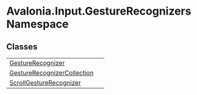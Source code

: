 # Avalonia.Input.GestureRecognizers Namespace






## Classes
<table>
<tr>
<td><a href="T_Avalonia_Input_GestureRecognizers_GestureRecognizer">GestureRecognizer</a></td>
<td> </td>
</tr>
<tr>
<td><a href="T_Avalonia_Input_GestureRecognizers_GestureRecognizerCollection">GestureRecognizerCollection</a></td>
<td> </td>
</tr>
<tr>
<td><a href="T_Avalonia_Input_GestureRecognizers_ScrollGestureRecognizer">ScrollGestureRecognizer</a></td>
<td> </td>
</tr>
</table>
